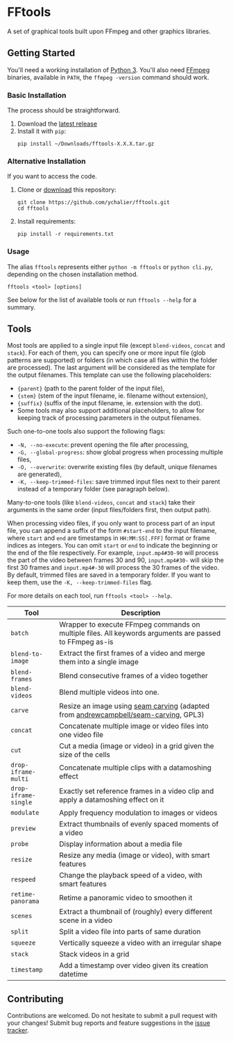 # FFtools

A set of graphical tools built upon FFmpeg and other graphics libraries.

## Getting Started

You'll need a working installation of [Python 3](https://www.python.org/). You'll also need [FFmpeg](https://ffmpeg.org/) binaries, available in `PATH`, the `ffmpeg -version` command should work.

### Basic Installation

The process should be straightforward.

1. Download the [latest release](https://github.com/ychalier/fftools/releases)
2. Install it with `pip`:
   ```console
   pip install ~/Downloads/fftools-X.X.X.tar.gz
   ```

### Alternative Installation

If you want to access the code.

1. Clone or [download](https://github.com/ychalier/fftools/archive/refs/heads/main.zip) this repository:
   ```console
   git clone https://github.com/ychalier/fftools.git
   cd fftools
   ```
2. Install requirements:
   ```console
   pip install -r requirements.txt
   ```

### Usage

The alias `fftools` represents either `python -m fftools` or `python cli.py`, depending on the chosen installation method.

```console
fftools <tool> [options]
```

See below for the list of available tools or run `fftools --help` for a summary.

## Tools

Most tools are applied to a single input file (except `blend-videos`, `concat` and `stack`). For each of them, you can specify one or more input file (glob patterns are supported) or folders (in which case all files within the folder are processed). The last argument will be considered as the template for the output filenames. This template can use the following placeholders:

- `{parent}` (path to the parent folder of the input file),
- `{stem}` (stem of the input filename, ie. filename without extension),
- `{suffix}` (suffix of the input filename, ie. extension with the dot).
- Some tools may also support additional placeholders, to allow for keeping track of processing parameters in the output filenames.

Such one-to-one tools also support the following flags:
- `-N, --no-execute`: prevent opening the file after processing,
- `-G, --global-progress`: show global progress when processing multiple files,
- `-O, --overwrite`: overwrite existing files (by default, unique filenames are generated),
- `-K, --keep-trimmed-files`: save trimmed input files next to their parent instead of a temporary folder (see paragraph below).

Many-to-one tools (like `blend-videos`, `concat` and `stack`) take their arguments in the same order (input files/folders first, then output path).

When processing video files, if you only want to process part of an input file, you can append a suffix of the form `#start-end` to the input filename, where `start` and `end` are timestamps in `HH:MM:SS[.FFF]` format or frame indices as integers. You can omit `start` or `end` to indicate the beginning or the end of the file respectively. For example, `input.mp4#30-90` will process the part of the video between frames 30 and 90, `input.mp4#30-` will skip the first 30 frames and `input.mp4#-30` will process the 30 frames of the video. By default, trimmed files are saved in a temporary folder. If you want to keep them, use the `-K, --keep-trimmed-files` flag.

For more details on each tool, run `fftools <tool> --help`.

Tool | Description
---- | -----------
`batch` | Wrapper to execute FFmpeg commands on multiple files. All keywords arguments are passed to FFmpeg as-is
`blend-to-image` | Extract the first frames of a video and merge them into a single image
`blend-frames` | Blend consecutive frames of a video together
`blend-videos` | Blend multiple videos into one.
`carve` | Resize an image using [seam carving](https://en.m.wikipedia.org/wiki/Seam_carving) (adapted from [andrewcampbell/seam-carving](https://github.com/andrewdcampbell/seam-carving), GPL3)
`concat` | Concatenate multiple image or video files into one video file
`cut` | Cut a media (image or video) in a grid given the size of the cells
`drop-iframe-multi` | Concatenate multiple clips with a datamoshing effect
`drop-iframe-single` | Exactly set reference frames in a video clip and apply a datamoshing effect on it
`modulate` | Apply frequency modulation to images or videos
`preview` | Extract thumbnails of evenly spaced moments of a video
`probe` | Display information about a media file
`resize` | Resize any media (image or video), with smart features
`respeed` | Change the playback speed of a video, with smart features
`retime-panorama` | Retime a panoramic video to smoothen it
`scenes` | Extract a thumbnail of (roughly) every different scene in a video
`split` | Split a video file into parts of same duration
`squeeze` | Vertically squeeze a video with an irregular shape
`stack` | Stack videos in a grid
`timestamp` | Add a timestamp over video given its creation datetime

## Contributing

Contributions are welcomed. Do not hesitate to submit a pull request with your changes! Submit bug reports and feature suggestions in the [issue tracker](https://github.com/ychalier/transflow/issues/new/choose).
